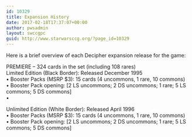 ```yaml
---
id: 10329
title: Expansion History
date: 2017-02-18T17:37:07+00:00
author: pwsadmin
layout: swccgpc
guid: http://www.starwarsccg.org/?page_id=10329
---
```

Here is a brief overview of each Decipher expansion release for the game:

PREMIERE &#8211; 324 cards in the set (including 108 rares)  
Limited Edition (Black Border): Released December 1995  
• Booster Packs (MSRP $3): 15 cards (4 uncommons, 1 rare, 10 commons)  
• Booster Pack opening: [2 LS uncommons; 2 DS uncommons; 1 rare; 5 LS commons; 5 DS commons]  
•

Unlimited Edition (White Border): Released April 1996  
• Booster Packs (MSRP $3): 15 cards (4 uncommons, 1 rare, 10 commons)  
• Booster Pack opening: [2 LS uncommons; 2 DS uncommons; 1 rare; 5 LS commons; 5 DS commons]